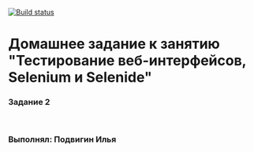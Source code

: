 [![Build status](https://ci.appveyor.com/api/projects/status/swv0gjedeqwdcbhe/branch/main?svg=true)](https://ci.appveyor.com/project/Elias-Grail/visacardtest2/branch/main)

# Домашнее задание к занятию "Тестирование веб-интерфейсов, Selenium и Selenide"

### Задание 2

<br>

### Выполнял: Подвигин Илья
